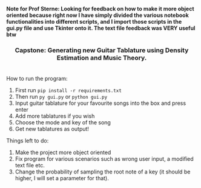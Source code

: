 **Note for Prof Sterne: Looking for feedback on how to make it more object oriented because right now I have simply divided the various notebook functionalities into different scripts, and I import those scripts in the gui.py file and use Tkinter onto it. The text file feedback was VERY useful btw**




<h3 align="center">
Capstone: Generating new Guitar Tablature using Density Estimation and Music Theory.
  <br></br>
</h3>


How to run the program:

1. First run ```pip install -r requirements.txt```
2. Then run ```py gui.py``` or ```python gui.py```
3. Input guitar tablature for your favourite songs into the box and press enter
4. Add more tablatures if you wish
5. Choose the mode and key of the song
6. Get new tablatures as output!


Things left to do:

1. Make the project more object oriented
2. Fix program for various scenarios such as wrong user input, a modified text file etc.
3. Change the probability of sampling the root note of a key (it should be higher, I will set a parameter for that).




